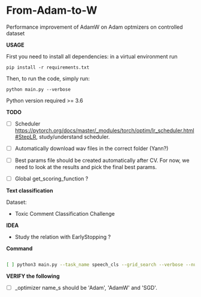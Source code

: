 # From-Adam-to-W

Performance improvement of AdamW on Adam optmizers on controlled dataset


**USAGE**

First you need to install all dependencies: in a virtual environment run

```
pip install -r requirements.txt
``` 

Then, to run the code, simply run:
```
python main.py --verbose
```

Python version required >= 3.6

**TODO**

- [ ] Scheduler https://pytorch.org/docs/master/_modules/torch/optim/lr_scheduler.html#StepLR, study/understand scheduler.  

- [ ] Automatically download wav files in the correct folder (Yann?)

- [ ] Best params file should be created automatically after CV. For now, we need to look at the results and pick the final best params. 
- [ ] Global get_scoring_function ?

**Text classification**

Dataset:

- Toxic Comment Classification Challenge

**IDEA**

- Study the relation with EarlyStopping ?

**Command**

```bash

[ ] python3 main.py --task_name speech_cls --grid_search --verbose --num_epochs=1

```


**VERIFY the following**

- [ ] _optimizer name_s should be 'Adam', 'AdamW' and 'SGD'.
